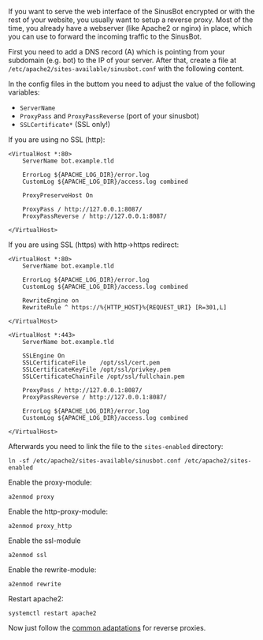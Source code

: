 If you want to serve the web interface of the SinusBot encrypted or with the rest of your website, you usually want to setup a reverse proxy. Most of the time, you already have a webserver (like Apache2 or nginx) in place, which you can use to forward the incoming traffic to the SinusBot.

First you need to add a DNS record (A) which is pointing from your subdomain (e.g. bot) to the IP of your server. After that, create a file at `/etc/apache2/sites-available/sinusbot.conf` with the following content.

In the config files in the buttom you need to adjust the value of the following variables:

- `ServerName`
- `ProxyPass` and `ProxyPassReverse` (port of your sinusbot)
- `SSLCertificate*` (SSL only!)

If you are using no SSL (http):
```
<VirtualHost *:80>
    ServerName bot.example.tld
    
    ErrorLog ${APACHE_LOG_DIR}/error.log
    CustomLog ${APACHE_LOG_DIR}/access.log combined

    ProxyPreserveHost On

    ProxyPass / http://127.0.0.1:8087/
    ProxyPassReverse / http://127.0.0.1:8087/

</VirtualHost>
```
If you are using SSL (https) with http->https redirect:
```
<VirtualHost *:80>
    ServerName bot.example.tld
    
    ErrorLog ${APACHE_LOG_DIR}/error.log
    CustomLog ${APACHE_LOG_DIR}/access.log combined

    RewriteEngine on
    RewriteRule ^ https://%{HTTP_HOST}%{REQUEST_URI} [R=301,L]

</VirtualHost>

<VirtualHost *:443>
    ServerName bot.example.tld
    
    SSLEngine On
    SSLCertificateFile    /opt/ssl/cert.pem
    SSLCertificateKeyFile /opt/ssl/privkey.pem
    SSLCertificateChainFile /opt/ssl/fullchain.pem
    
    ProxyPass / http://127.0.0.1:8087/
    ProxyPassReverse / http://127.0.0.1:8087/
    
    ErrorLog ${APACHE_LOG_DIR}/error.log
    CustomLog ${APACHE_LOG_DIR}/access.log combined

</VirtualHost>

```
Afterwards you need to link the file to the `sites-enabled` directory:

`ln -sf /etc/apache2/sites-available/sinusbot.conf /etc/apache2/sites-enabled`

Enable the proxy-module:

`a2enmod proxy`

Enable the http-proxy-module:

`a2enmod proxy_http`

Enable the ssl-module

`a2enmod ssl`

Enable the rewrite-module:

`a2enmod rewrite`

Restart apache2:

`systemctl restart apache2`

Now just follow the [common adaptations](reverse-proxy-common-adaptations.md) for reverse proxies.
